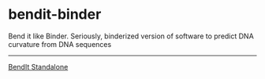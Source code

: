# bendit-binder
Bend it like Binder. Seriously, binderized version of software to predict DNA curvature from DNA sequences


-----

[BendIt Standalone](http://pongor.itk.ppke.hu/dna/bend_it.html#/bendit_standalone)
